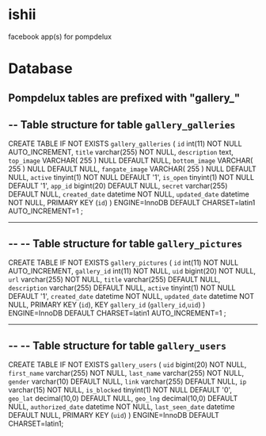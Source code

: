 ishii
=====

facebook app(s) for pompdelux

Database
=====
Pompdelux tables are prefixed with "gallery_"
--
-- Table structure for table `gallery_galleries`
--

CREATE TABLE IF NOT EXISTS `gallery_galleries` (
  `id` int(11) NOT NULL AUTO_INCREMENT,
  `title` varchar(255) NOT NULL,
  `description` text,
  `top_image` VARCHAR( 255 ) NULL DEFAULT NULL,
  `bottom_image` VARCHAR( 255 ) NULL DEFAULT NULL,
  `fangate_image` VARCHAR( 255 ) NULL DEFAULT NULL,
  `active` tinyint(1) NOT NULL DEFAULT '1',
  `is_open` tinyint(1) NOT NULL DEFAULT '1',
  `app_id` bigint(20) DEFAULT NULL,
  `secret` varchar(255) DEFAULT NULL,
  `created_date` datetime NOT NULL,
  `updated_date` datetime NOT NULL,
  PRIMARY KEY (`id`)
) ENGINE=InnoDB DEFAULT CHARSET=latin1 AUTO_INCREMENT=1 ;

-- --------------------------------------------------------

--
-- Table structure for table `gallery_pictures`
--

CREATE TABLE IF NOT EXISTS `gallery_pictures` (
  `id` int(11) NOT NULL AUTO_INCREMENT,
  `gallery_id` int(11) NOT NULL,
  `uid` bigint(20) NOT NULL,
  `url` varchar(255) NOT NULL,
  `title` varchar(255) DEFAULT NULL,
  `description` varchar(255) DEFAULT NULL,
  `active` tinyint(1) NOT NULL DEFAULT '1',
  `created_date` datetime NOT NULL,
  `updated_date` datetime NOT NULL,
  PRIMARY KEY (`id`),
  KEY `gallery_id` (`gallery_id`,`uid`)
) ENGINE=InnoDB DEFAULT CHARSET=latin1 AUTO_INCREMENT=1 ;

-- --------------------------------------------------------

--
-- Table structure for table `gallery_users`
--

CREATE TABLE IF NOT EXISTS `gallery_users` (
  `uid` bigint(20) NOT NULL,
  `first_name` varchar(255) NOT NULL,
  `last_name` varchar(255) NOT NULL,
  `gender` varchar(10) DEFAULT NULL,
  `link` varchar(255) DEFAULT NULL,
  `ip` varchar(15) NOT NULL,
  `is_blocked` tinyint(1) NOT NULL DEFAULT '0',
  `geo_lat` decimal(10,0) DEFAULT NULL,
  `geo_lng` decimal(10,0) DEFAULT NULL,
  `authorized_date` datetime NOT NULL,
  `last_seen_date` datetime DEFAULT NULL,
  PRIMARY KEY (`uid`)
) ENGINE=InnoDB DEFAULT CHARSET=latin1;